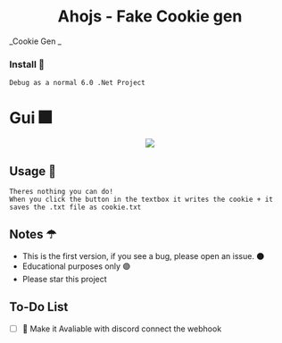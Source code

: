 <h1 align="center"> Ahojs - Fake Cookie gen </h1
  
_Cookie Gen _
  
### Install 💜
```
Debug as a normal 6.0 .Net Project
```

# Gui 🎆
  <p align=center>
      <image src="https://cdn.discordapp.com/attachments/1058151659919900693/1082381880520888491/image.png"> 
  <p/>

        
        
  
## Usage 🌙
```
Theres nothing you can do!
When you click the button in the textbox it writes the cookie + it saves the .txt file as cookie.txt
```
  
## Notes ☂
* This is the first version, if you see a bug, please open an issue. 🌑 
* Educational purposes only 🟣
* Please star this project

## To-Do List

- [ ] :pencil: Make it Avaliable with discord connect the webhook
